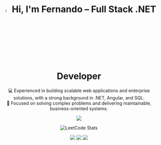 <h1 align="center">  <img src="https://media.giphy.com/media/hvRJCLFzcasrR4ia7z/giphy.gif" width="5%"> Hi, I'm Fernando – Full Stack .NET Developer</h1>

<p align="center">
  💻 Experienced in building scalable web applications and enterprise solutions, with a strong background in .NET, Angular, and SQL.<br>
  🚀 Focused on solving complex problems and delivering maintainable, business-oriented systems.
</p>


<p align="center">
  <img src="https://skillicons.dev/icons?i=dotnet,cs,js,ts,angular,html,css,git,github,graphql,mysql" />
</p>



<p align="center">
  <img src="https://leetcard.jacoblin.cool/ftorres009?theme=dark&font=ABeeZee&ext=contest" alt="LeetCode Stats"/>
</p>


<p align="center">
  <a href="mailto:jose_fer_torres@hotmail.com"><img src="https://img.shields.io/badge/Email-0078D4?style=for-the-badge&logo=microsoft-outlook&logoColor=white"/></a>
  <a href="https://www.linkedin.com/in/fernandotorresrivera"><img src="https://img.shields.io/badge/LinkedIn-0A66C2?style=for-the-badge&logo=linkedin&logoColor=white"/></a>
  <a href="https://github.com/ftorres009"><img src="https://img.shields.io/badge/GitHub-181717?style=for-the-badge&logo=github&logoColor=white"/></a>
</p>


<!--
<p align="center">
  <a href="https://www.linkedin.com/in/fernandotorresrivera" target="_blank">
    <img src="https://img.shields.io/badge/linkedin-%230077B5.svg?&style=for-the-badge&logo=linkedin&logoColor=white&color=071A2C" alt="LinkedIn"/>
  </a>
</p>
**FernandoTR/FernandoTR** is a ✨ _special_ ✨ repository because its `README.md` (this file) appears on your GitHub profile.

Here are some ideas to get you started:

- 🔭 I’m currently working on ...
- 🌱 I’m currently learning ...
- 👯 I’m looking to collaborate on ...
- 🤔 I’m looking for help with ...
- 💬 Ask me about ...
- 📫 How to reach me: ...
- 😄 Pronouns: ...
- ⚡ Fun fact: ...
-->
